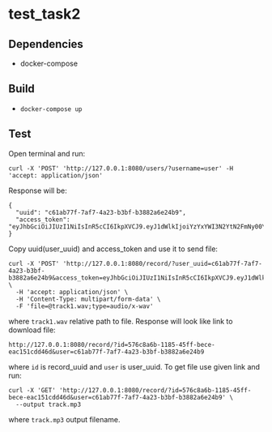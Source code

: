 # test_task2

## Dependencies
* docker-compose

## Build
* `docker-compose up`

## Test
Open terminal and run:

`curl -X 'POST' 'http://127.0.0.1:8080/users/?username=user' -H 'accept: application/json'`

Response will be:
```
{
  "uuid": "c61ab77f-7af7-4a23-b3bf-b3882a6e24b9",
  "access_token": "eyJhbGciOiJIUzI1NiIsInR5cCI6IkpXVCJ9.eyJ1dWlkIjoiYzYxYWI3N2YtN2FmNy00YTIzLWIzYmYtYjM4ODJhNmUyNGI5In0.sbiBgsuvriTXbmGrryIajatFqbXe__SHjly04Pcrn3c"
}
```

Copy uuid(user_uuid) and access_token and use it to send file:

```
curl -X 'POST' 'http://127.0.0.1:8080/record/?user_uuid=c61ab77f-7af7-4a23-b3bf-b3882a6e24b9&access_token=eyJhbGciOiJIUzI1NiIsInR5cCI6IkpXVCJ9.eyJ1dWlkIjoiYzYxYWI3N2YtN2FmNy00YTIzLWIzYmYtYjM4ODJhNmUyNGI5In0.sbiBgsuvriTXbmGrryIajatFqbXe__SHjly04Pcrn3c' \
  -H 'accept: application/json' \
  -H 'Content-Type: multipart/form-data' \
  -F 'file=@track1.wav;type=audio/x-wav'
```
where `track1.wav` relative path to file. Response will look like link to download file:
```
http://127.0.0.1:8080/record/?id=576c8a6b-1185-45ff-bece-eac151cdd46d&user=c61ab77f-7af7-4a23-b3bf-b3882a6e24b9
```
where `id` is record_uuid and `user` is user_uuid. To get file use given link and run:
```
curl -X 'GET' 'http://127.0.0.1:8080/record/?id=576c8a6b-1185-45ff-bece-eac151cdd46d&user=c61ab77f-7af7-4a23-b3bf-b3882a6e24b9' \
  --output track.mp3
```
where `track.mp3` output filename.